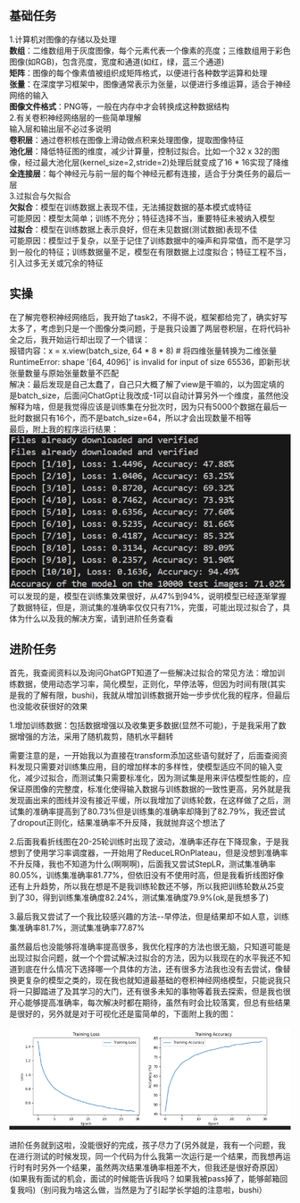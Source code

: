 ## 基础任务  
1.计算机对图像的存储以及处理  
**数组**：二维数组用于灰度图像，每个元素代表一个像素的亮度；三维数组用于彩色图像(如RGB)，包含亮度，宽度和通道(如红，绿，蓝三个通道)  
**矩阵**：图像的每个像素值被组织成矩阵格式，以便进行各种数学运算和处理  
**张量**：在深度学习框架中，图像通常表示为张量，以便进行多维运算，适合于神经网络的输入  
**图像文件格式**：PNG等，一般在内存中才会转换成这种数据结构  
2.有关卷积神经网络层的一些简单理解  
输入层和输出层不必过多说明  
**卷积层**：通过卷积核在图像上滑动做点积来处理图像，提取图像特征  
**池化层**：降低特征图的维度，减少计算量，控制过拟合。比如一个32 x 32的图像，经过最大池化层(kernel_size=2,stride=2)处理后就变成了16 * 16实现了降维  
**全连接层**：每个神经元与前一层的每个神经元都有连接，适合于分类任务的最后一层  
3.过拟合与欠拟合  
**欠拟合**：模型在训练数据上表现不佳，无法捕捉数据的基本模式或特征  
可能原因：模型太简单；训练不充分；特征选择不当，重要特征未被纳入模型  
**过拟合**：模型在训练数据上表示良好，但在未见数据(测试数据)表现不佳  
可能原因：模型过于复杂，以至于记住了训练数据中的噪声和异常值，而不是学习到一般化的特征；训练数据量不足，模型在有限数据上过度拟合；特征工程不当，引入过多无关或冗余的特征  

## 实操  
在了解完卷积神经网络后，我开始了task2，不得不说，框架都给完了，确实好写太多了，考虑到只是一个图像分类问题，于是我只设置了两层卷积层，在将代码补全之后，我开始运行却出现了一个错误：  
报错内容：x = x.view(batch_size, 64 * 8 * 8)  # 将四维张量转换为二维张量
RuntimeError: shape '[64, 4096]' is invalid for input of size 65536，即新形状张量数量与原始张量数量不匹配  
解决：最后发现是自己太蠢了，自己只大概了解了view是干嘛的，以为固定填的是batch_size，后面问ChatGpt让我改成-1可以自动计算另外一个维度，虽然他没解释为啥，但是我觉得应该是训练集在分批次时，因为只有5000个数据在最后一批时数据只有16个，而不是batch_size=64，所以才会出现数量不相等  
最后，附上我的程序运行结果：  
![task2](./task2.png)  
可以发现的是，模型在训练集效果很好，从47%到94%，说明模型已经逐渐掌握了数据特征，但是，测试集的准确率仅仅只有71%，完蛋，可能出现过拟合了，具体为什么以及我的解决方案，请到进阶任务查看  

## 进阶任务  
首先，我查阅资料以及询问GhatGPT知道了一些解决过拟合的常见方法：增加训练数据，使用动态学习率，简化模型，正则化，早停法等，但因为时间有限(其实是我的了解有限，bushi)，我就从增加训练数据开始一步步优化我的程序，但最后也没能收获很好的效果

1.增加训练数据：包括数据增强以及收集更多数据(显然不可能)，于是我采用了数据增强的方法，采用了随机裁剪，随机水平翻转

需要注意的是，一开始我以为直接在transform添加这些语句就好了，后面查阅资料发现只需要对训练集应用，目的增加样本的多样性，使模型适应不同的输入变化，减少过拟合，而测试集只需要标准化，因为测试集是用来评估模型性能的，应保证原图像的完整度，标准化使得输入数据与训练数据的一致性更高，另外就是我发现画出来的图线并没有接近平缓，所以我增加了训练轮数，在这样做了之后，测试集的准确率提高到了80.73%但是训练集的准确率却降到了82.79%，我还尝试了dropout正则化，结果准确率不升反降，我就抛弃这个想法了

2.后面我看折线图在20-25轮训练时出现了波动，准确率还存在下降现象，于是我想到了使用学习率调度器，一开始用了ReduceLROnPlateau，但是没想到准确率不升反降，我也不知道为什么(啊啊啊)，后面我又尝试StepLR，测试集准确率80.05%，训练集准确率81.77%，但依旧没有不使用时高，但是我看折线图好像还有上升趋势，所以我在想是不是我训练轮数还不够，所以我把训练轮数从25变到了30，得到训练集准确度82.24%，测试集准确度79.9%(ok,是我想多了)

3.最后我又尝试了一个我比较感兴趣的方法--早停法，但是结果却不如人意，训练集准确率81.7%，测试集准确率77.87%

虽然最后也没能够将准确率提高很多，我优化程序的方法也很无脑，只知道可能是出现过拟合问题，就一个个尝试解决过拟合的方法，因为以我现在的水平我还不知道到底在什么情况下选择哪一个具体的方法，还有很多方法我也没有去尝试，像替换更复杂的模型之类的，现在我也就知道最基础的卷积神经网络模型，只能说我只将一只脚踏进了及其学习的大门，还有很多未知的事物等着我去探索，但是我也很开心能够提高准确率，每次解决时都在期待，虽然有时会比较落寞，但总有些结果是很好的，另外就是对于可视化还是蛮简单的，下面附上我的图：

![task_extra](./task_extra.png)

进阶任务就到这啦，没能很好的完成，孩子尽力了(另外就是，我有一个问题，我在进行测试的时候发现，同一个代码为什么我第一次运行是一个结果，而我想再运行时有时另外一个结果，虽然两次结果准确率相差不大，但我还是很好奇原因）(如果我有面试的机会，面试的时候能告诉我吗？如果我被pass掉了，能够邮箱回复我吗)（别问我为啥这么做，当然是为了引起学长学姐的注意啦，bushi）
